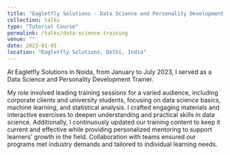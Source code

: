 ```yaml
---
title: "Eagletfly Solutions - Data Science and Personality Development Training"
collection: talks
type: "Tutorial Course"
permalink: /talks/data-science-training
venue: ""
date: 2023-01-01
location: "Eagletfly Solutions, Delhi, India"
---
```


At Eagletfly Solutions in Noida, from January to July 2023, I served as a Data Science and Personality Development Trainer. 

My role involved leading training sessions for a varied audience, including corporate clients and university students, focusing on data science basics, machine learning, and statistical analysis. I crafted engaging materials and interactive exercises to deepen understanding and practical skills in data science. Additionally, I continuously updated our training content to keep it current and effective while providing personalized mentoring to support learners' growth in the field. Collaboration with teams ensured our programs met industry demands and tailored to individual learning needs.
